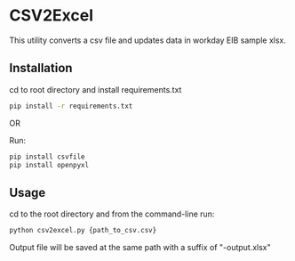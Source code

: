 # CSV2Excel
This utility converts a csv file and updates data in workday EIB sample xlsx.

## Installation

cd to root directory and install requirements.txt

```bash
pip install -r requirements.txt
```

OR

Run:
```bash
pip install csvfile
pip install openpyxl
```

## Usage
cd to the root directory and from the command-line run:
```bash
python csv2excel.py {path_to_csv.csv}
```

Output file will be saved at the same path with a suffix of "-output.xlsx"